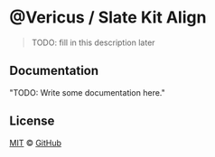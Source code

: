 # @Vericus / Slate Kit Align

> TODO: fill in this description later

## Documentation

<!-- %docs
title: Slate Kit Align
-->

"TODO: Write some documentation here."

<!-- %enddocs -->

## License

[MIT](./LICENSE.txt) &copy; [GitHub](https://github.com/)
